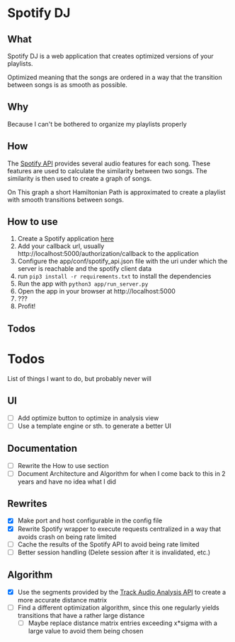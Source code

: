 # Spotify DJ
## What
Spotify DJ is a web application that creates optimized versions of your playlists.

Optimized meaning that the songs are ordered in a way that the transition between songs is as smooth as possible.

## Why
Because I can't be bothered to organize my playlists properly

## How
The [Spotify API](https://developer.spotify.com/documentation/web-api/reference/get-audio-features) provides several audio features for each song. These features are used to calculate the similarity between two songs. The similarity is then used to create a graph of songs. 

On This graph a short Hamiltonian Path is approximated to create a playlist with smooth transitions between songs.

## How to use
1. Create a Spotify application [here](https://developer.spotify.com/dashboard/applications)
1. Add your callback url, usually http://localhost:5000/authorization/callback to the application
1. Configure the app/conf/spotify_api.json file with the uri under which the server is reachable and the spotify client data
1. run `pip3 install -r requirements.txt` to install the dependencies
1. Run the app with `python3 app/run_server.py`
1. Open the app in your browser at http://localhost:5000
1. ???
1. Profit!

## Todos


# Todos
List of things I want to do, but probably never will
## UI
- [ ] Add optimize button to optimize in analysis view
- [ ] Use a template engine or sth. to generate a better UI
## Documentation
- [ ] Rewrite the How to use section
- [ ] Document Architecture and Algorithm for when I come back to this in 2 years and have no idea what I did
## Rewrites
- [x] Make port and host configurable in the config file
- [x] Rewrite Spotify wrapper to execute requests centralized in a way that avoids crash on being rate limited
- [ ] Cache the results of the Spotify API to avoid being rate limited
- [ ] Better session handling (Delete session after it is invalidated, etc.)
## Algorithm
- [x] Use the segments provided by the [Track Audio Analysis API](https://developer.spotify.com/documentation/web-api/reference/get-audio-analysis) to create a more accurate distance matrix
- [ ] Find a different optimization algorithm, since this one regularly yields transitions that have a rather large distance
    - [ ] Maybe replace distance matrix entries exceeding x*sigma with a large value to avoid them being chosen